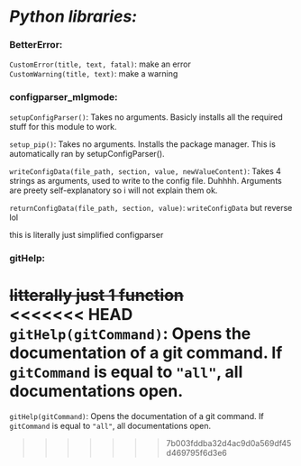 # _Python libraries:_
### BetterError:
`CustomError(title, text, fatal)`: make an error  
`CustomWarning(title, text)`: make a warning
### configparser_mlgmode:

`setupConfigParser()`: Takes no arguments. Basicly installs all the required stuff for this module to work.

`setup_pip()`: Takes no arguments. Installs the package manager. This is automatically ran by setupConfigParser().

`writeConfigData(file_path, section, value, newValueContent)`: Takes 4 strings as arguments, used to write to the config file. Duhhhh. Arguments are preety self-explanatory so i will not explain them ok.

`returnConfigData(file_path, section, value)`: `writeConfigData` but reverse lol

this is literally just simplified configparser

### gitHelp:
~~litterally just 1 function~~  
<<<<<<< HEAD
`gitHelp(gitCommand)`: Opens the documentation of a git command. If `gitCommand` is equal to `"all"`, all documentations open.
=======
`gitHelp(gitCommand)`: Opens the documentation of a git command. If `gitCommand` is equal to `"all"`, all documentations open.
>>>>>>> 7b003fddba32d4ac9d0a569df45d469795f6d3e6

